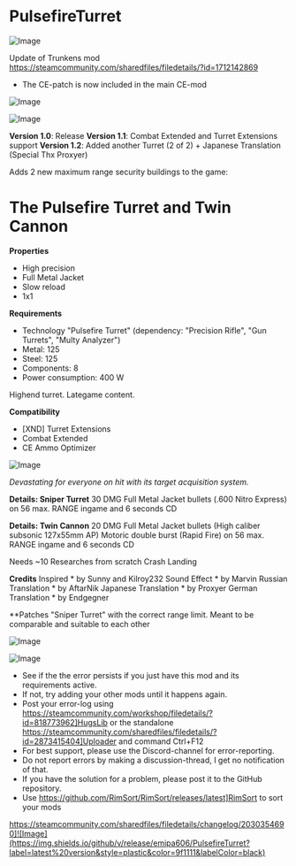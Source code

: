 # PulsefireTurret

![Image](https://i.imgur.com/buuPQel.png)

Update of Trunkens mod
https://steamcommunity.com/sharedfiles/filedetails/?id=1712142869

- The CE-patch is now included in the main CE-mod

![Image](https://i.imgur.com/pufA0kM.png)

	
![Image](https://i.imgur.com/Z4GOv8H.png)


**Version 1.0**: Release
**Version 1.1**: Combat Extended and Turret Extensions support
**Version 1.2**: Added another Turret (2 of 2) + Japanese Translation (Special Thx Proxyer)

Adds 2 new maximum range security buildings to the game:

# The Pulsefire Turret and Twin Cannon


**Properties**
 - High precision
 - Full Metal Jacket
 - Slow reload
 - 1x1

**Requirements**
 - Technology "Pulsefire Turret"
   (dependency: "Precision Rifle", "Gun Turrets", "Multy Analyzer")
 - Metal: 125
 - Steel: 125
 - Components: 8
 - Power consumption: 400 W

Highend turret. Lategame content.

**Compatibility**
 - [XND] Turret Extensions
 - Combat Extended
 - CE Ammo Optimizer

![Image](https://i.ibb.co/Cs48QPv/CE-COMBAT-EXTENDED-ARHHH-klein.png)


*Devastating for everyone on hit with its target acquisition system.*

**Details: Sniper Turret**
30 DMG Full Metal Jacket bullets (.600 Nitro Express)
on 56 max. RANGE ingame
and 6 seconds CD

**Details: Twin Cannon**
20 DMG Full Metal Jacket bullets (High caliber subsonic 127x55mm AP)
Motoric double burst (Rapid Fire)
on 56 max. RANGE ingame
and 6 seconds CD

Needs ~10 Researches from scratch Crash Landing

**Credits**
Inspired * by Sunny and Kilroy232
Sound Effect * by Marvin
Russian Translation * by AftarNik
Japanese Translation * by Proxyer
German Translation * by Endgegner

**Patches "Sniper Turret" with the correct range limit.
Meant to be comparable and suitable to each other

![Image](https://i.imgur.com/p7Fv1Z6.gif)


![Image](https://i.imgur.com/PwoNOj4.png)



-  See if the the error persists if you just have this mod and its requirements active.
-  If not, try adding your other mods until it happens again.
-  Post your error-log using https://steamcommunity.com/workshop/filedetails/?id=818773962]HugsLib or the standalone https://steamcommunity.com/sharedfiles/filedetails/?id=2873415404]Uploader and command Ctrl+F12
-  For best support, please use the Discord-channel for error-reporting.
-  Do not report errors by making a discussion-thread, I get no notification of that.
-  If you have the solution for a problem, please post it to the GitHub repository.
-  Use https://github.com/RimSort/RimSort/releases/latest]RimSort to sort your mods



https://steamcommunity.com/sharedfiles/filedetails/changelog/2030354690]![Image](https://img.shields.io/github/v/release/emipa606/PulsefireTurret?label=latest%20version&style=plastic&color=9f1111&labelColor=black)

